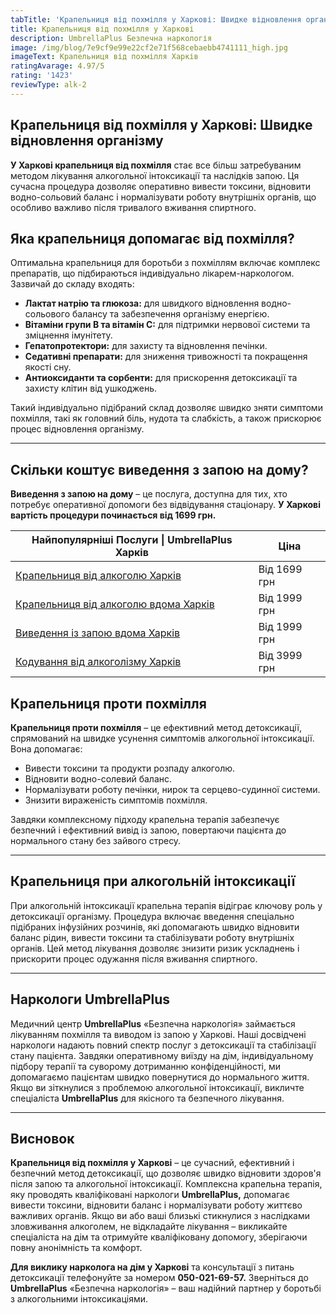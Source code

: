 ```yaml
---
tabTitle: 'Крапельниця від похмілля у Харкові: Швидке відновлення організму'
title: Крапельниця від похмілля у Харкові
description: UmbrellaPlus Безпечна наркологія
image: /img/blog/7e9cf9e99e22cf2e71f568cebaebb4741111_high.jpg
imageText: Крапельниця від похмілля Харків
ratingAvarage: 4.97/5
rating: '1423'
reviewType: alk-2
---
```


## Крапельниця від похмілля у Харкові: Швидке відновлення організму

**У Харкові крапельниця від похмілля** стає все більш затребуваним методом лікування алкогольної інтоксикації та наслідків запою. Ця сучасна процедура дозволяє оперативно вивести токсини, відновити водно-сольовий баланс і нормалізувати роботу внутрішніх органів, що особливо важливо після тривалого вживання спиртного.

## Яка крапельниця допомагає від похмілля?

Оптимальна крапельниця для боротьби з похміллям включає комплекс препаратів, що підбираються індивідуально лікарем-наркологом. Зазвичай до складу входять:

* **Лактат натрію та глюкоза:** для швидкого відновлення водно-сольового балансу та забезпечення організму енергією.
* **Вітаміни групи B та вітамін C:** для підтримки нервової системи та зміцнення імунітету.
* **Гепатопротектори:** для захисту та відновлення печінки.
* **Седативні препарати:** для зниження тривожності та покращення якості сну.
* **Антиоксиданти та сорбенти:** для прискорення детоксикації та захисту клітин від ушкоджень.

Такий індивідуально підібраний склад дозволяє швидко зняти симптоми похмілля, такі як головний біль, нудота та слабкість, а також прискорює процес відновлення організму.

***

## Скільки коштує виведення з запою на дому?

**Виведення з запою на дому** – це послуга, доступна для тих, хто потребує оперативної допомоги без відвідування стаціонару. **У Харкові вартість процедури починається від 1699 грн.**

| Найпопулярніші Послуги \| UmbrellaPlus Харків                                                                              | Ціна         |
| -------------------------------------------------------------------------------------------------------------------------- | ------------ |
| [Крапельниця від алкоголю Харків](https://umbrella-plus.com.ua/uk/kharkiv/kapelnica_ot_alkogola_kharkiv-ua/)               | Від 1699 грн |
| [Крапельниця від алкоголю вдома Харків](https://umbrella-plus.com.ua/uk/kharkiv/kapelnica_ot_alkogola_na_domy_kharkiv_ua/) | Від 1999 грн |
| [Виведення із запою вдома Харків](https://umbrella-plus.com.ua/uk/kharkiv/vivod-iz-zapoia-na-domy-kharkiv-ua/)             | Від 1999 грн |
| [Кодування від алкоголізму Харків](https://umbrella-plus.com.ua/uk/kharkiv/kodirovka-ot-alkogolia-kharkiv-ua/)             | Від 3999 грн |

## Крапельниця проти похмілля

**Крапельниця проти похмілля** – це ефективний метод детоксикації, спрямований на швидке усунення симптомів алкогольної інтоксикації. Вона допомагає:

* Вивести токсини та продукти розпаду алкоголю.
* Відновити водно-солевий баланс.
* Нормалізувати роботу печінки, нирок та серцево-судинної системи.
* Знизити вираженість симптомів похмілля.

Завдяки комплексному підходу крапельна терапія забезпечує безпечний і ефективний вивід із запою, повертаючи пацієнта до нормального стану без зайвого стресу.

***

## Крапельниця при алкогольній інтоксикації

При алкогольній інтоксикації крапельна терапія відіграє ключову роль у детоксикації організму. Процедура включає введення спеціально підібраних інфузійних розчинів, які допомагають швидко відновити баланс рідин, вивести токсини та стабілізувати роботу внутрішніх органів. Цей метод лікування дозволяє знизити ризик ускладнень і прискорити процес одужання після вживання спиртного.

***

## Наркологи UmbrellaPlus

Медичний центр **UmbrellaPlus** «Безпечна наркологія» займається лікуванням похмілля та виводом із запою у Харкові. Наші досвідчені наркологи надають повний спектр послуг з детоксикації та стабілізації стану пацієнта. Завдяки оперативному виїзду на дім, індивідуальному підбору терапії та суворому дотриманню конфіденційності, ми допомагаємо пацієнтам швидко повернутися до нормального життя. Якщо ви зіткнулися з проблемою алкогольної інтоксикації, викличте спеціаліста **UmbrellaPlus** для якісного та безпечного лікування.

***

## Висновок

**Крапельниця від похмілля у Харкові** – це сучасний, ефективний і безпечний метод детоксикації, що дозволяє швидко відновити здоров'я після запою та алкогольної інтоксикації. Комплексна крапельна терапія, яку проводять кваліфіковані наркологи **UmbrellaPlus,** допомагає вивести токсини, відновити баланс і нормалізувати роботу життєво важливих органів. Якщо ви або ваші близькі стикнулися з наслідками зловживання алкоголем, не відкладайте лікування – викликайте спеціаліста на дім та отримуйте кваліфіковану допомогу, зберігаючи повну анонімність та комфорт.

**Для виклику нарколога на дім у Харкові** та консультації з питань детоксикації телефонуйте за номером **050-021-69-57.** Зверніться до **UmbrellaPlus** «Безпечна наркологія» – ваш надійний партнер у боротьбі з алкогольними інтоксикаціями.
